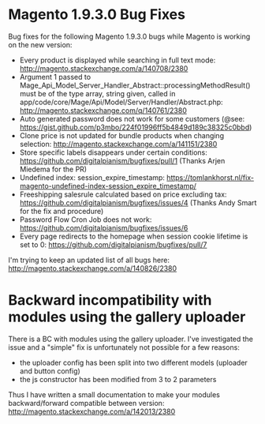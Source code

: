 # Magento 1.9.3.0 Bug Fixes

Bug fixes for the following Magento 1.9.3.0 bugs while Magento is working on the new version:

* Every product is displayed while searching in full text mode: http://magento.stackexchange.com/a/140708/2380
* Argument 1 passed to Mage_Api_Model_Server_Handler_Abstract::processingMethodResult() must be of the type array, string given, called in app/code/core/Mage/Api/Model/Server/Handler/Abstract.php: http://magento.stackexchange.com/q/140761/2380
* Auto generated password does not work for some customers (@see: https://gist.github.com/p3mbo/224f01996ff5b4849d189c38325c0bbd)
* Clone price is not updated for bundle products when changing selection: http://magento.stackexchange.com/a/141151/2380
* Store specific labels disappears under certain conditions: https://github.com/digitalpianism/bugfixes/pull/1 (Thanks Arjen Miedema for the PR)
* Undefined index: session_expire_timestamp: https://tomlankhorst.nl/fix-magento-undefined-index-session_expire_timestamp/
* Freeshipping salesrule calculated based on price excluding tax: https://github.com/digitalpianism/bugfixes/issues/4 (Thanks Andy Smart for the fix and procedure)
* Password Flow Cron Job does not work: https://github.com/digitalpianism/bugfixes/issues/6
* Every page redirects to the homepage when session cookie lifetime is set to 0: https://github.com/digitalpianism/bugfixes/pull/7

I'm trying to keep an updated list of all bugs here: http://magento.stackexchange.com/a/140826/2380

# Backward incompatibility with modules using the gallery uploader

There is a BC with modules using the gallery uploader. I've investigated the issue and a "simple" fix is unfortunately not possible for a few reasons:

* the uploader config has been split into two different models (uploader and button config)
* the js constructor has been modified from 3 to 2 parameters

Thus I have written a small documentation to make your modules backward/forward compatible between version: http://magento.stackexchange.com/a/142013/2380
